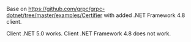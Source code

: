 Base on https://github.com/grpc/grpc-dotnet/tree/master/examples/Certifier with added .NET Framework 4.8 client.


Client .NET 5.0 works.
Client .NET Framework 4.8 does not work.
